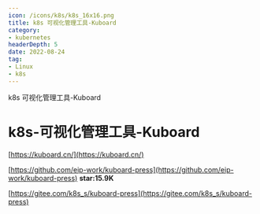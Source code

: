 ```yaml
---
icon: /icons/k8s/k8s_16x16.png
title: k8s 可视化管理工具-Kuboard
category: 
- kubernetes
headerDepth: 5
date: 2022-08-24
tag:
- Linux
- k8s
---
```


k8s 可视化管理工具-Kuboard

<!-- more -->

# k8s-可视化管理工具-Kuboard

[https://kuboard.cn/](https://kuboard.cn/)

[https://github.com/eip-work/kuboard-press](https://github.com/eip-work/kuboard-press)  **star:15.9K**

[https://gitee.com/k8s_s/kuboard-press](https://gitee.com/k8s_s/kuboard-press)
